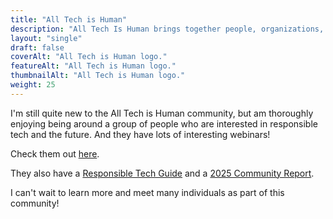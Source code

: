 ```yaml
---
title: "All Tech is Human"
description: "All Tech Is Human brings together people, organizations, and ideas to grow and strengthen the Responsible Tech ecosystem."
layout: "single"
draft: false
coverAlt: "All Tech is Human logo."
featureAlt: "All Tech is Human logo."
thumbnailAlt: "All Tech is Human logo."
weight: 25
---
```


I'm still quite new to the All Tech is Human community, but am thoroughly enjoying being around a group of people who are interested in responsible tech and the future. And they have lots of interesting webinars!

Check them out [here](https://alltechishuman.org/).

They also have a [Responsible Tech Guide](https://alltechishuman.org/responsible-tech-guide) and a [2025 Community Report](https://alltechishuman.org/responsible-tech-community-report).

I can't wait to learn more and meet many individuals as part of this community!